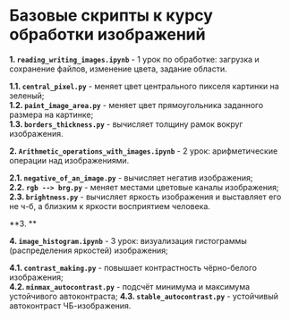 # Базовые скрипты к курсу обработки изображений

**1. `reading_writing_images.ipynb`** - 1 урок по обработке: загрузка и сохранение файлов, изменение цвета, задание области. 

**1.1. `central_pixel.py`** - меняет цвет центрального пикселя картинки на зеленый;     
**1.2. `paint_image_area.py`** - меняет цвет прямоугольника заданного размера на картинке;      
**1.3. `borders_thickness.py`** - вычисляет толщину рамок вокруг изображения.

**2. `Arithmetic_operations_with_images.ipynb`** - 2 урок: арифметические операции над изображениями.

**2.1. `negative_of_an_image.py`** - вычисляет негатив изображения;        
**2.2. `rgb --> brg.py`** - меняет местами цветовые каналы изображения;        
**2.3. `brightness.py`** - вычисляет яркость изображения и выставляет его не ч-б, а близким к яркости восприятием человека.

**3. **

**4. `image_histogram.ipynb`** - 3 урок: визуализация гистограммы (распределения яркостей) изображения;   

**4.1. `contrast_making.py`** - повышает контрастность чёрно-белого изображения;       
**4.2. `minmax_autocontrast.py`** - подсчёт минимума и максимума устойчивого автоконтраста;
**4.3. `stable_autocontrast.py`** - устойчивый автоконтраст ЧБ-изображения.








